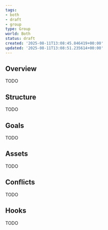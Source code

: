 ```yaml
---
tags:
- both
- draft
- group
type: Group
world: Both
status: draft
created: '2025-08-11T13:08:45.846419+00:00'
updated: '2025-08-11T13:08:51.235614+00:00'
---
```



## Overview

TODO
## Structure

TODO
## Goals

TODO
## Assets

TODO
## Conflicts

TODO
## Hooks

TODO
